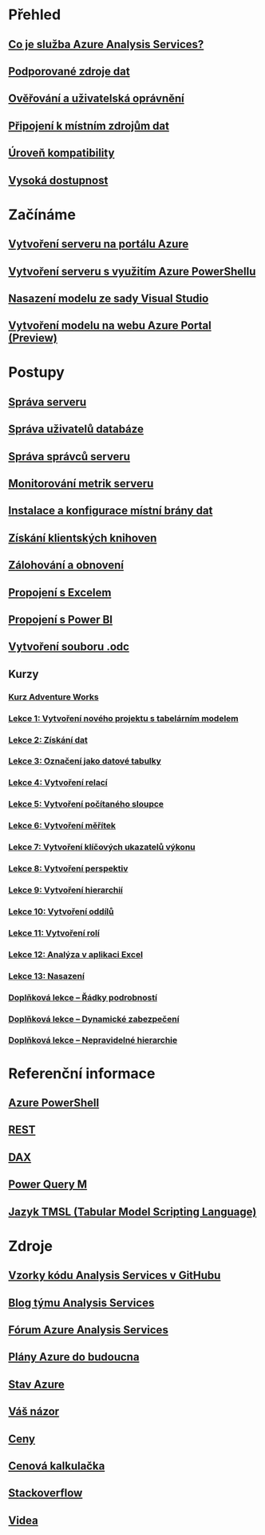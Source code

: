 # Přehled
## [Co je služba Azure Analysis Services?](analysis-services-overview.md)
## [Podporované zdroje dat](analysis-services-datasource.md)
## [Ověřování a uživatelská oprávnění](analysis-services-manage-users.md)
## [Připojení k místním zdrojům dat](analysis-services-gateway.md)
## [Úroveň kompatibility](analysis-services-compat-level.md)
## [Vysoká dostupnost](analysis-services-bcdr.md)

# Začínáme
## [Vytvoření serveru na portálu Azure](analysis-services-create-server.md)
## [Vytvoření serveru s využitím Azure PowerShellu](analysis-services-create-powershell.md)
## [Nasazení modelu ze sady Visual Studio](analysis-services-deploy.md)
## [Vytvoření modelu na webu Azure Portal (Preview)](analysis-services-create-model-portal.md)

# Postupy 
## [Správa serveru](analysis-services-manage.md)
## [Správa uživatelů databáze](analysis-services-database-users.md)
## [Správa správců serveru](analysis-services-server-admins.md)
## [Monitorování metrik serveru](analysis-services-monitor.md)
## [Instalace a konfigurace místní brány dat](analysis-services-gateway-install.md)
## [Získání klientských knihoven](analysis-services-data-providers.md)
## [Zálohování a obnovení](analysis-services-backup.md)
## [Propojení s Excelem](analysis-services-connect-excel.md)
## [Propojení s Power BI](analysis-services-connect-pbi.md)
## [Vytvoření souboru .odc](analysis-services-odc.md)
## Kurzy
### [Kurz Adventure Works](tutorials/aas-adventure-works-tutorial.md)
### [Lekce 1: Vytvoření nového projektu s tabelárním modelem](tutorials/aas-lesson-1-create-a-new-tabular-model-project.md)
### [Lekce 2: Získání dat](tutorials/aas-lesson-2-get-data.md)
### [Lekce 3: Označení jako datové tabulky](tutorials/aas-lesson-3-mark-as-date-table.md) 
### [Lekce 4: Vytvoření relací](tutorials/aas-lesson-4-create-relationships.md) 
### [Lekce 5: Vytvoření počítaného sloupce](tutorials/aas-lesson-5-create-calculated-columns.md)
### [Lekce 6: Vytvoření měřítek](tutorials/aas-lesson-6-create-measures.md)  
### [Lekce 7: Vytvoření klíčových ukazatelů výkonu](tutorials/aas-lesson-7-create-key-performance-indicators.md)  
### [Lekce 8: Vytvoření perspektiv](tutorials/aas-lesson-8-create-perspectives.md) 
### [Lekce 9: Vytvoření hierarchií](tutorials/aas-lesson-9-create-hierarchies.md) 
### [Lekce 10: Vytvoření oddílů](tutorials/aas-lesson-10-create-partitions.md) 
### [Lekce 11: Vytvoření rolí](tutorials/aas-lesson-11-create-roles.md)
### [Lekce 12: Analýza v aplikaci Excel](tutorials/aas-lesson-12-analyze-in-excel.md)
### [Lekce 13: Nasazení](tutorials/aas-lesson-13-deploy.md)
### [Doplňková lekce – Řádky podrobností](tutorials/aas-supplemental-lesson-detail-rows.md)
### [Doplňková lekce – Dynamické zabezpečení](tutorials/aas-supplemental-lesson-dynamic-security.md)
### [Doplňková lekce – Nepravidelné hierarchie](tutorials/aas-supplemental-lesson-ragged-hierarchies.md)  

# Referenční informace
## [Azure PowerShell](analysis-services-powershell.md)
## [REST](/rest/api/analysisservices)
## [DAX](https://msdn.microsoft.com/library/gg413422.aspx)
## [Power Query M](https://msdn.microsoft.com/library/mt211003.aspx)
## [Jazyk TMSL (Tabular Model Scripting Language)](https://docs.microsoft.com/sql/analysis-services/tabular-model-scripting-language-tmsl-reference)

# Zdroje
## [Vzorky kódu Analysis Services v GitHubu](https://github.com/Microsoft/Analysis-Services)
## [Blog týmu Analysis Services](https://blogs.msdn.microsoft.com/analysisservices/)
## [Fórum Azure Analysis Services](https://social.msdn.microsoft.com/Forums/en-US/home?forum=AzureAnalysisServices)
## [Plány Azure do budoucna](https://azure.microsoft.com/roadmap/?category=intelligence-analytics)
## [Stav Azure](https://azure.microsoft.com/status/)
## [Váš názor](https://feedback.azure.com/forums/556165-azure-analysis-services)
## [Ceny](https://azure.microsoft.com/pricing/details/analysis-services/)
## [ Cenová kalkulačka](https://azure.microsoft.com/pricing/calculator/)
## [Stackoverflow](http://stackoverflow.com/questions/tagged/azure-analysis-services)
## [Videa](https://azure.microsoft.com/resources/videos/index/?services=analysis-services&sort=newest)

